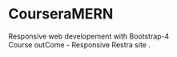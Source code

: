 # CourseraMERN
Responsive web developement with Bootstrap-4
<br />
Course outCome - Responsive Restra site .
